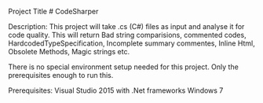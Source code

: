Project Title # CodeSharper

Description: This project will take .cs (C#) files as input and analyse it for code quality. This will return Bad string comparisions, commented codes, HardcodedTypeSpecification, Incomplete summary commentes, Inline Html, Obsolete Methods, Magic strings etc.

There is no special environment setup needed for this project. Only the prerequisites enough to run this.

Prerequisites:
Visual Studio 2015 with .Net frameworks
Windows 7
